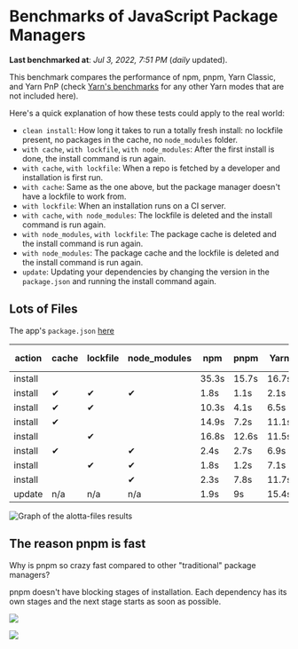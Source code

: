 # Benchmarks of JavaScript Package Managers

**Last benchmarked at**: _Jul 3, 2022, 7:51 PM_ (_daily_ updated).

This benchmark compares the performance of npm, pnpm, Yarn Classic, and Yarn PnP (check [Yarn's benchmarks](https://yarnpkg.com/benchmarks) for any other Yarn modes that are not included here).

Here's a quick explanation of how these tests could apply to the real world:

- `clean install`: How long it takes to run a totally fresh install: no lockfile present, no packages in the cache, no `node_modules` folder.
- `with cache`, `with lockfile`, `with node_modules`: After the first install is done, the install command is run again.
- `with cache`, `with lockfile`: When a repo is fetched by a developer and installation is first run.
- `with cache`: Same as the one above, but the package manager doesn't have a lockfile to work from.
- `with lockfile`: When an installation runs on a CI server.
- `with cache`, `with node_modules`: The lockfile is deleted and the install command is run again.
- `with node_modules`, `with lockfile`: The package cache is deleted and the install command is run again.
- `with node_modules`: The package cache and the lockfile is deleted and the install command is run again.
- `update`: Updating your dependencies by changing the version in the `package.json` and running the install command again.

## Lots of Files

The app's `package.json` [here](https://github.com/pnpm/pnpm.github.io/blob/main/benchmarks/fixtures/alotta-files/package.json)

| action  | cache | lockfile | node_modules| npm | pnpm | Yarn | Yarn PnP |
| ---     | ---   | ---      | ---         | --- | ---  | ---  | ---      |
| install |       |          |             | 35.3s | 15.7s | 16.7s | 22.9s |
| install | ✔     | ✔        | ✔           | 1.8s | 1.1s | 2.1s | n/a |
| install | ✔     | ✔        |             | 10.3s | 4.1s | 6.5s | 1.4s |
| install | ✔     |          |             | 14.9s | 7.2s | 11.1s | 6.1s |
| install |       | ✔        |             | 16.8s | 12.6s | 11.5s | 17.2s |
| install | ✔     |          | ✔           | 2.4s | 2.7s | 6.9s | n/a |
| install |       | ✔        | ✔           | 1.8s | 1.2s | 7.1s | n/a |
| install |       |          | ✔           | 2.3s | 7.8s | 11.7s | n/a |
| update  | n/a | n/a | n/a | 1.9s | 9s | 15.4s | 28.3s |

<img alt="Graph of the alotta-files results" src="/img/benchmarks/alotta-files.svg" />

## The reason pnpm is fast

Why is pnpm so crazy fast compared to other "traditional" package managers?

pnpm doesn't have blocking stages of installation. Each dependency has its own stages and the next stage starts as soon as possible.

![](/img/installation-stages-of-other-pms.png)

![](/img/installation-stages-of-pnpm.jpg)